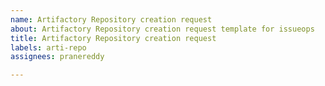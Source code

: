 ```yaml
---
name: Artifactory Repository creation request
about: Artifactory Repository creation request template for issueops
title: Artifactory Repository creation request
labels: arti-repo
assignees: pranereddy

---
```



